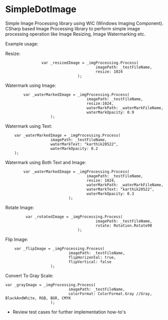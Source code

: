 SimpleDotImage
==============

Simple Image Processing library using WIC (Windows Imaging Component). CSharp based Image Processing library to perform simple image processing operation like Image Resizing, Image Watermarking etc.

Example usage:

Resize:
		
                	var _resizedImage = _imgProcessing.Process(  
                                            imagePath: _testFileName, 
                                            resize: 1024   
                                    );

Watermark using Image:
	
		    var _waterMarkedImage = _imgProcessing.Process(
                	                    imagePath: _testFileName,
                                	    resize:1024,
	                                    waterMarkPath: _waterMarkFileName,
	                                    waterMarkOpacity: 0.9
	                    ); 	

Watermark using Text:

		var _waterMarkedImage = _imgProcessing.Process(
						imagePath: _testFileName,						
						waterMarkText: "karthik20522",
						waterMarkOpacity: 0.2
		);

Watermark using Both Text and Image:

            var _waterMarkedImage = _imgProcessing.Process(
            							imagePath: _testFileName,
        								resize: 1024,
        								waterMarkPath: _waterMarkFileName,
        								waterMarkText: "karthik20522",
        								waterMarkOpacity: 0.3
        						);

Rotate Image:

             var _rotatedImage = _imgProcessing.Process(
            								imagePath: _testFileName,
        									rotate: Rotation.Rotate90
        							);

Flip Image:

        var _flipImage = _imgProcessing.Process(
    							imagePath: _testFileName,
								flipHorizontal: true,
								flipVertical: false
						);

Convert To Gray Scale:

    var _grayImage = _imgProcessing.Process(
    							imagePath: _testFileName,
								colorFormat: ColorFormat.Gray //Gray, BlackAndWhite, RGB, BGR, CMYK
						);


* Review test cases for further implementation how-to's